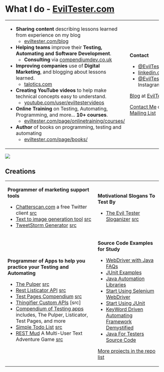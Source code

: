 # What I do - [EvilTester.com](https://eviltester.com)

<table>
<tr><td>    

- **Sharing content** describing lessons learned from experience on my blog
    - [eviltester.com/blog](https://eviltester.com/blog)
- **Helping teams** improve their **Testing, Automating and Software Development**.
    - **Consulting** via [compendiumdev.co.uk](https://compendiumdev.co.uk)
- **Improving companies** use of **Digital Marketing**, and blogging about lessons learned.
    - [talotics.com](https://talotics.com)
- **Creating YouTube videos** to help make technical concepts easy to understand.
    - [youtube.com/user/eviltestervideos](https://youtube.com/user/eviltestervideos)
- **Online Training** on Testing, Automating, Programming, and more... **10+ courses**.
    - [eviltester.com/page/onlinetraining/courses/](https://www.eviltester.com/page/onlinetraining/courses/)
- **Author** of books on programming, testing and automating
    - [eviltester.com/page/books/](https://www.eviltester.com/page/books/)
</td>
<td>

**Contact**

- [@EvilTester](https://twitter.com/eviltester) on Twitter
- [linkedin.com/in/eviltester](https://www.linkedin.com/in/eviltester/)
- [@EvilTester](https://www.instagram.com/eviltester/) on Instagram

[Blog](https://eviltester.com/blog) at [EvilTester.com](https://eviltester.com)

[Contact Me](https://www.eviltester.com/page/contact/) or [Join my Mailing List](https://www.eviltester.com/page/emaillist/)
</td>
</tr>
</table>

[![](/eviltester/eviltester/raw/master/github-eviltester-promo-6f.gif)](https://eviltester.com)

## Creations

<table>
<tr><td>  

**Programmer of marketing support tools**

- [Chatterscan.com](https://chatterscan.com) a free Twitter client [src](https://github.com/eviltester/chatterscan)
- [Text to image generation tool](https://talotics.com/apps/textimagertool/text-imager-tool/) [src](https://github.com/eviltester/textrenderer)
- [TweetStorm Generator](https://talotics.com/apps/tweetstormer/tweetstorm-tool/) [src](https://github.com/talotics/tweetstormer)

</td><td>

**Motivational Slogans To Test By**

- [The Evil Tester Sloganizer](https://www.eviltester.com/sloganizer) [src](https://github.com/eviltester/TestingApp/tree/master/java/testingapps/compendiumdevapps/src/main/resources/web/apps/sloganizer/version)

</td>
</tr>
<tr>
<td>
    
**Programmer of Apps to help you practice your Testing and Automating**

- [The Pulper](https://thepulper.herokuapp.com) [src](https://github.com/eviltester/TestingApp/tree/master/java/testingapps/thepulper)
- [Rest Listicator API](http://rest-list-system.herokuapp.com/listicator/) [src](https://github.com/eviltester/TestingApp/tree/master/java/testingapps/restlisticator)
- [Test Pages Compendium](https://testpages.herokuapp.com/) [src](https://github.com/eviltester/TestingApp/tree/master/java/testingapps/seleniumtestpages)
- [Thingifier Custom APIs](https://apithingifier.herokuapp.com/) [src]
- [Compendium of Testing apps](https://github.com/eviltester/TestingApp) includes, The Pulper, Listicator, Test Pages, and more
- [Simple Todo List](https://eviltester.github.io/simpletodolist/todolists.html) [src](https://github.com/eviltester/simpletodolist)
- [REST Mud](https://www.compendiumdev.co.uk/page.php?title=restmud) A Multi-User Text Adventure Game [src](https://github.com/eviltester/restmud)

</td><td>
    
**Source Code Examples for Study**

- [WebDriver with Java FAQs](https://github.com/eviltester/webdriverjavafaqs)
- [JUnit Examples](https://github.com/eviltester/junitexamples)
- [Java Automation Libraries](https://github.com/eviltester/libraryexamples)
- [Start Using Selenium WebDriver](https://github.com/eviltester/startUsingSeleniumWebDriver)
- [Start Using JUnit](https://github.com/eviltester/startUsingJavaJUnit)
- [KeyWord Driven Automating Framework Demystified](https://github.com/eviltester/keywordDrivenAutomatingDrafts)
- [Java For Testers Source Code](https://github.com/eviltester/javaForTestersCode)
    
[More projects in the repo list](https://github.com/eviltester?tab=repositories)

</td>
</tr>
</table>


